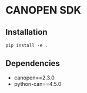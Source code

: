 # CANOPEN SDK

## Installation
```
pip install -e .
```

## Dependencies
- canopen==2.3.0
- python-can==4.5.0
